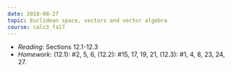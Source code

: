 ```yaml
---
date: 2018-08-27
topic: Euclidean space, vectors and vector algebra
course: calc3_fa17
---
```


- *Reading*: Sections 12.1-12.3
- *Homework*: (12.1): #2, 5, 6, (12.2): #15, 17, 19, 21, (12.3): #1, 4, 8, 23, 24, 27.
